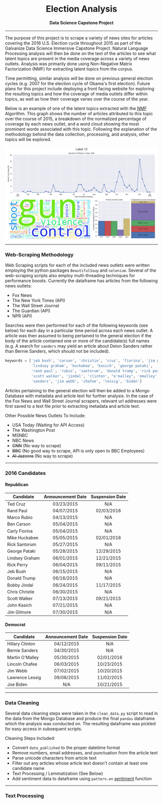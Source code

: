 <center><h1>Election Analysis</h1>

<h4>Data Science Capstone Project</h4></center>

---
The purpose of this project is to scrape a variety of news sites for articles covering the 2016 U.S. Election cycle throughout 2015 as part of the Galvanize Data Science Immersive Capstone Project.  Natural Language Processing analysis will then be done on the text of the articles to see what latent topics are present in the media coverage across a variety of news outlets.  Analysis was primarily done using Non-Negative Matrix Factorization (NMF) for extracting latent topics from the corpus.

Time permitting, similar analysis will be done on previous general election cycles (e.g. 2007 for the election cycle of Obama's first election).  Future plans for this project include deploying a front facing website for exploring the resulting topics and how the coverage of media outlets differ within topics, as well as how their coverage varies over the course of the year.

Below is an example of one of the latent topics extracted with the [NMF][wiki-nmf] Algorithm.  This graph shows the number of articles attributed to this topic over the course of 2015, a breakdown of the normalized percentage of coverage by each news outlet, and a word cloud showing the most prominent words associated with this topic.  Following the explanation of the methodology behind the data collection, processing, and analysis, other topics will be explored.

[wiki-nmf]: https://en.wikipedia.org/wiki/Non-negative_matrix_factorization

![gun_control](./plots/Gun_Control.png "Sample Time Series Graph With WordCloud")



---

### Web-Scraping Methodology

Web Scraping scripts for each of the included news outlets were written employing the python packages `BeautifulSoup` and `selenium`.  Several of the web-scraping scripts also employ multi-threading techniques for performance boosts.  Currently the dataframe has articles from the following news outlets:
* Fox News
* The New York Times (API)
* The Wall Street Journal
* The Guardian (API)
* NPR (API)

Searches were then performed for each of the following keywords (see below) for each day in a particular time period across each news outlet.  A article was then assumed to being pertained to the general election if the body of the article contained one or more of the candidate(s) full names (e.g. A search for `sanders` may yield an article about Deion Sanders rather than Bernie Sanders, which should not be included).

```python
keywords = ['jeb bush', 'carson', 'christie', 'cruz', 'fiorina', 'jim gilmore',
            'lindsey graham', 'huckabee', 'kasich', 'george pataki',
            'rand paul', 'rubio', 'santorum', 'donald trump', 'rick perry',
            'scott walker', 'jindal', 'clinton', "o'malley", 'omalley',
            'sanders', 'jim webb', 'chafee', 'lessig', 'biden']
```

Articles pertaining to the general election will then be added to a Mongo Database with metadata and article text for further analysis.  In the case of the Fox News and Wall Street Journal scrapers, relevant url addresses were first saved to a text file prior to extracting metadata and article text.

Other Possible News Outlets To Include:
* USA Today (Waiting for API Access)
* The Washington Post
* MSNBC
* NBC News
* ~~CNN~~ (No way to scrape)
* ~~BBC~~ (No good way to scrape, API is only open to BBC Employees)
* ~~Al Jazeera~~ (No way to scrape)

---

### 2016 Candidates
#### Republican

Candidate      | Announcement Date | Suspension Date
---------------|:-----------------:|:--------------:
Ted Cruz       |    03/23/2015     |       N/A
Rand Paul      |    04/07/2015     |   02/03/2016
Marco Rubio    |    04/13/2015     |       N/A
Ben Carson     |    05/04/2015     |       N/A
Carly Fiorina  |    05/04/2015     |       N/A
Mike Huckabee  |    05/05/2015     |   02/01/2016
Rick Santorum  |    05/27/2015     |       N/A
George Pataki  |    05/28/2015     |   12/29/2015
Lindsey Graham |    06/01/2015     |   12/21/2015
Rick Perry     |    06/04/2015     |   09/11/2015
Jeb Bush       |    06/15/2015     |       N/A
Donald Trump   |    06/16/2015     |       N/A
Bobby Jindal   |    06/24/2015     |   11/17/2015
Chris Christie |    06/30/2015     |       N/A
Scott Walker   |    07/13/2015     |   09/21/2015
John Kasich    |    07/21/2015     |       N/A
Jim Gilmore    |    07/30/2015     |       N/A


#### Democrat

Candidate       | Announcement Date | Suspension Date
----------------|:-----------------:|:--------------:
Hillary Clinton |    04/12/2015     |       N/A
Bernie Sanders  |    04/30/2015     |       N/A
Martin O'Malley |    05/30/2015     |   02/01/2016
Lincoln Chafee  |    06/03/2015     |   10/23/2015
Jim Webb        |    07/02/2015     |   10/20/2015
Lawrence Lessig |    09/06/2015     |   11/02/2015
Joe Biden       |        N/A        |   10/21/2015

---

### Data Cleaning

Several data cleaning steps were taken in the `clean_data.py` script to read in the data from the Mongo Database and produce the final `pandas` dataframe which the analysis was conducted on.  The resulting dataframe was pickled for easy access in subsequent scripts.

Cleaning Steps Included:
* Convert `date_published` to the proper datetime format
* Remove numbers, email addresses, and punctuation from the article text
* Parse unicode characters from article text
* Filter out any articles whose article text doesn't contain at least one candidate name
* Text Processing / Lemmatization (See Below)
* Add sentiment data to dataframe using `pattern.en` [sentiment][pattern-sentiment] function

[pattern-sentiment]: http://www.clips.ua.ac.be/pages/pattern-en#sentiment

---

### Text Processing
